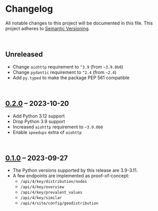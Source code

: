 # Changelog
All notable changes to this project will be documented in this file.
This project adheres to [Semantic Versioning](http://semver.org/).

<br>

## Unreleased
* Change `aiohttp` requirement to `^3.9` (from `~3.9.0b0`)
* Change `pydantic` requirement to `^2.4` (from `~2.4`)
* Add `py.typed` to make the package PEP 561 compatible

<br>

## [0.2.0] – 2023-10-20
* Add Python 3.12 support
* Drop Python 3.9 support
* Increased `aiohttp` requirement to `~3.9.0b0`
* Enable `speedups` extra of `aiohttp`

<br>

## [0.1.0] – 2023-09-27
* The Python versions supported by this release are 3.9-3.11.
* A few endpoints are implemented as proof-of-concept:
  * `/api/4/key/distribution/nodes`
  * `/api/4/key/overview`
  * `/api/4/key/prevalent_values`
  * `/api/4/key/similar`
  * `/api/4/site/config/geodistribution`

[0.1.0]: https://github.com/timwie/aio-taginfo/releases/tag/v0.1.0
[0.2.0]: https://github.com/timwie/aio-taginfo/releases/tag/v0.2.0
